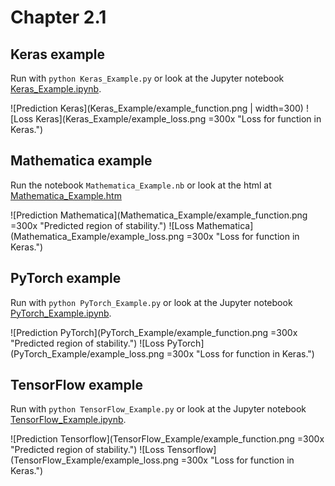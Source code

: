 # Chapter 2.1

## Keras example
Run with `python Keras_Example.py` or look at the Jupyter notebook [Keras_Example.ipynb](./Keras_Example/Keras_Example.ipynb).

![Prediction Keras](Keras_Example/example_function.png | width=300)
![Loss Keras](Keras_Example/example_loss.png =300x "Loss for function in Keras.")

## Mathematica example
Run the notebook `Mathematica_Example.nb` or look at the html at [Mathematica_Example.htm](Mathematica_Example/Mathematica_Example.htm)

![Prediction Mathematica](Mathematica_Example/example_function.png =300x "Predicted region of stability.")
![Loss Mathematica](Mathematica_Example/example_loss.png =300x "Loss for function in Keras.")

## PyTorch example
Run with `python PyTorch_Example.py` or look at the Jupyter notebook [PyTorch_Example.ipynb](PyTorch_Example/PyTorch_Example.ipynb).

![Prediction PyTorch](PyTorch_Example/example_function.png =300x "Predicted region of stability.")
![Loss PyTorch](PyTorch_Example/example_loss.png =300x "Loss for function in Keras.")

## TensorFlow example
Run with `python TensorFlow_Example.py` or look at the Jupyter notebook [TensorFlow_Example.ipynb](TensorFlow_Example/TensorFlow_Example.ipynb).

![Prediction Tensorflow](TensorFlow_Example/example_function.png =300x "Predicted region of stability.")
![Loss Tensorflow](TensorFlow_Example/example_loss.png =300x "Loss for function in Keras.")